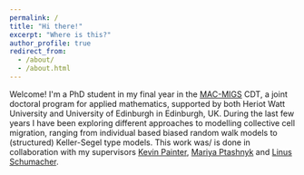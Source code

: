 ```yaml
---
permalink: /
title: "Hi there!"
excerpt: "Where is this?"
author_profile: true
redirect_from: 
  - /about/
  - /about.html
---
```


Welcome! I'm a PhD student in my final year in the [MAC-MIGS](https://www.mac-migs.ac.uk/) CDT, a joint doctoral program for applied mathematics, supported by both Heriot Watt University and University of Edinburgh in Edinburgh, UK. During the last few years I have been exploring different approaches to modelling collective cell migration, ranging from individual based biased random walk models to (structured) Keller-Segel type models. This work was/ is done in collaboration with my supervisors [Kevin Painter](https://www.polito.it/en/staff?p=kevin.painter), [Mariya Ptashnyk](https://www.macs.hw.ac.uk/~mp91/) and [Linus Schumacher](https://www.ed.ac.uk/regenerative-medicine/research/linus-schumacher).